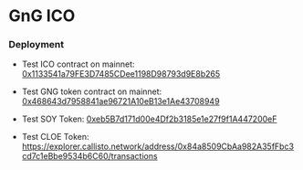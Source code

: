 # GnG ICO

### Deployment

- Test ICO contract on mainnet: [0x1133541a79FE3D7485CDee1198D98793d9E8b265](https://explorer.callisto.network/address/0x1133541a79FE3D7485CDee1198D98793d9E8b265/transactions)

- Test GNG token contract on mainnet: [0x468643d7958841ae96721A10eB13e1Ae43708949](https://explorer.callisto.network/address/0x468643d7958841ae96721A10eB13e1Ae43708949/transactions)

- Test SOY Token: [0xeb5B7d171d00e4Df2b3185e1e27f9f1A447200eF](https://explorer.callisto.network/address/0xeb5B7d171d00e4Df2b3185e1e27f9f1A447200eF/transactions)

- Test CLOE Token: https://explorer.callisto.network/address/0x84a8509CbAa982A35fFbc3cd7c1eBbe9534b6C60/transactions
